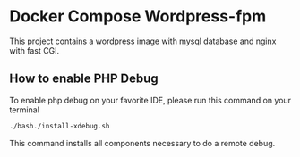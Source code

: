 # Docker Compose Wordpress-fpm

This project contains a wordpress image with mysql database and nginx with fast CGI.



## How to enable PHP Debug

To enable php debug on your favorite IDE, please run this command on your terminal

```bash
./bash./install-xdebug.sh
```

This command installs all components necessary to do a remote debug.